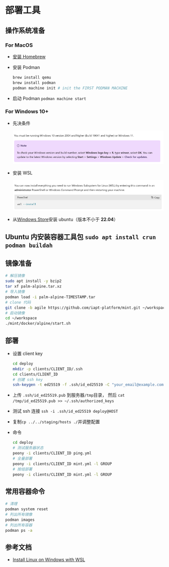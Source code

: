 # 部署工具

## 操作系统准备

### For MacOS

- [安装 Homebrew](https://brew.sh/)
- 安装 Podman

  ```bash
  brew install qemu
  brew install podman
  podman machine init # init the FIRST PODMAN MACHINE
  ```

- 启动 Podman `podman machine start`

### For Windows 10+

- 先决条件

  ![prerequisites](wsl/prerequisites.png)

- 安装 WSL

  ![install](wsl/install.png)

- 从[Windows Store](https://apps.microsoft.com/store/detail/ubuntu/9PDXGNCFSCZV)安装 ubuntu（版本不小于 **22.04**）

## Ubuntu 内安装容器工具包 `sudo apt install crun podman buildah`

## 镜像准备

```bash
# 解压镜像
sudo apt install -y bzip2
tar xf palm-alpine.tar.xz
# 导入镜像
podman load -i palm-alpine-TIMESTAMP.tar
# clone 代码
git clone -b agile https://github.com/iapt-platform/mint.git ~/workspace/mint
# 启动镜像
cd ~/workspace
./mint/docker/alpine/start.sh
```

## 部署

- 设置 client key

  ```bash
  cd deploy
  mkdir -p clients/CLIENT_ID/.ssh
  cd clients/CLIENT_ID
  # 创建 ssh key
  ssh-keygen -t ed25519 -f .ssh/id_ed25519 -C "your_email@example.com"
  ```

- 上传 `.ssh/id_ed25519.pub` 到服务器`/tmp`目录， 然后 `cat /tmp/id_ed25519.pub >> ~/.ssh/authorized_keys`
- 测试 ssh 连接 `ssh -i .ssh/id_ed25519 deploy@HOST`
- 复制`cp ../../staging/hosts ./`并调整配置

- 命令

  ```bash
  cd deploy
  # 测试服务器状态
  peony -i clients/CLIENT_ID ping.yml
  # 全量部署
  peony -i clients/CLIENT_ID mint.yml -l GROUP
  # 按组部署
  peony -i clients/CLIENT_ID mint.yml -l GROUP
  ```

## 常用容器命令

```bash
# 清理
podman system reset
# 列出所有镜像
podman images
# 列出所有容器
podman ps -a
```

## 参考文档

- [Install Linux on Windows with WSL](https://learn.microsoft.com/en-us/windows/wsl/install)
